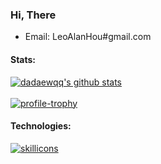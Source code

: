 ### Hi, There
- Email: LeoAlanHou#gmail.com
  
#### Stats:

<!-- [![Top Langs](https://github-readme-stats.vercel.app/api/top-langs?username=dadaewqq&show_icons=true&locale=en&layout=compact&hide=html,css&langs_count=8&theme=dracula)]()-->

[![dadaewqq's github stats](https://github-readme-stats.vercel.app/api?username=dadaewqq&include_all_commits=true&count_private-true&theme=dracula&hide_border=true)]()
<br>
<br>
[![profile-trophy](https://github-profile-trophy.vercel.app/?username=dadaewqq&theme=dracula&hide_border=true)]()

#### Technologies:
[![skillicons](https://skillicons.dev/icons?i=py,nodejs,js,html,css,nginx,java,docker,git,linux,md,vscode,stackoverflow,pytorch,bash)]()

